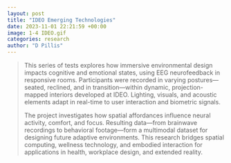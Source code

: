 ```yaml
---
layout: post
title: "IDEO Emerging Technologies"
date: 2023-11-01 22:21:59 +00:00
image: 1-4 IDEO.gif
categories: research
author: "D Pillis"
---
```


<blockquote> <p>This series of tests explores how immersive environmental design impacts cognitive and emotional states, using EEG neurofeedback in responsive rooms. Participants were recorded in varying postures—seated, reclined, and in transition—within dynamic, projection-mapped interiors developed at IDEO. Lighting, visuals, and acoustic elements adapt in real-time to user interaction and biometric signals.

The project investigates how spatial affordances influence neural activity, comfort, and focus. Resulting data—from brainwave recordings to behavioral footage—form a multimodal dataset for designing future adaptive environments. This research bridges spatial computing, wellness technology, and embodied interaction for applications in health, workplace design, and extended reality.
 </p> </blockquote>
